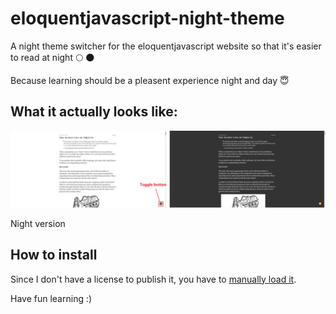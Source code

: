 # eloquentjavascript-night-theme
A night theme switcher for the eloquentjavascript website so that it's easier to read at night 🌕 🌑

Because learning should be a pleasent experience night and day 😇

## What it actually looks like:

![Theme](https://github.com/alexandre-mouton-brady/eloquentjavascript-night-theme/blob/master/screenshots/theme.png?raw=true)

Night version

## How to install

Since I don't have a license to publish it, you have to [manually load it](https://developer.chrome.com/extensions/getstarted#unpacked).

Have fun learning :)
